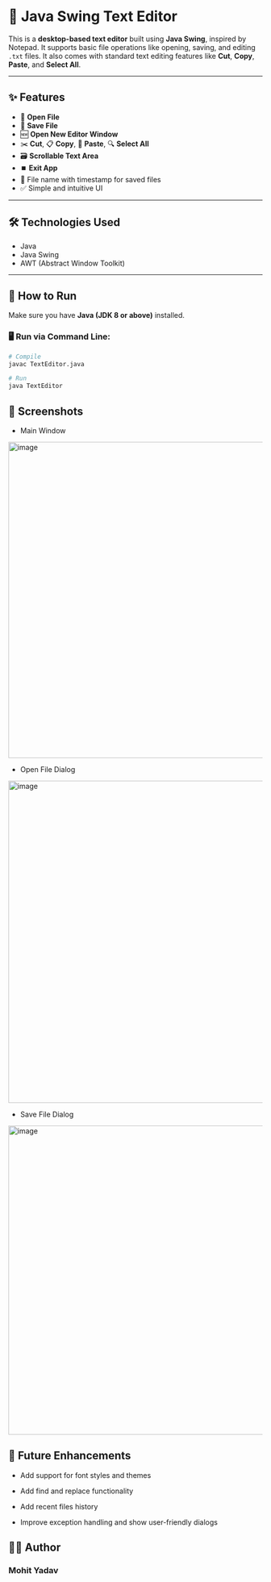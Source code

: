 # 📝 Java Swing Text Editor

This is a **desktop-based text editor** built using **Java Swing**, inspired by Notepad. It supports basic file operations like opening, saving, and editing `.txt` files. It also comes with standard text editing features like **Cut**, **Copy**, **Paste**, and **Select All**.

---

## ✨ Features

- 📂 **Open File**
- 💾 **Save File**
- 🆕 **Open New Editor Window**
- ✂️ **Cut**, 📋 **Copy**, 📌 **Paste**, 🔍 **Select All**
- 🗃️ **Scrollable Text Area**
- ⏹️ **Exit App**
- 📅 File name with timestamp for saved files
- ✅ Simple and intuitive UI

---

## 🛠️ Technologies Used

- Java
- Java Swing
- AWT (Abstract Window Toolkit)

---

## 🧪 How to Run

Make sure you have **Java (JDK 8 or above)** installed.

### 🖥️ Run via Command Line:

```bash
# Compile
javac TextEditor.java

# Run
java TextEditor
```

## 📸 Screenshots

- Main Window
<img width="613" height="627" alt="image" src="https://github.com/user-attachments/assets/445c91f4-ef7a-422c-959f-b86d4340aed0" />

  
- Open File Dialog
<img width="749" height="639" alt="image" src="https://github.com/user-attachments/assets/f0d44855-0ea0-4cbd-86d9-33a944fe78f8" />

  
- Save File Dialog
<img width="638" height="613" alt="image" src="https://github.com/user-attachments/assets/7a50760e-cc1f-4410-87d5-b008d81c1666" />

## 🚀 Future Enhancements
- Add support for font styles and themes

- Add find and replace functionality

- Add recent files history

- Improve exception handling and show user-friendly dialogs

## 🧑‍💻 Author
### Mohit Yadav

